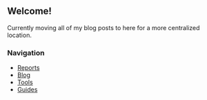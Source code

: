 ## Welcome!

Currently moving all of my blog posts to here for a more centralized location.

### Navigation
- [Reports](https://github.com/Krkn-Sec/Malware-Analysis-Reports)
- [Blog](Blog/posts.md)
- [Tools](https://github.com/Krkn-Sec/)
- [Guides](Guides/guides.md)

